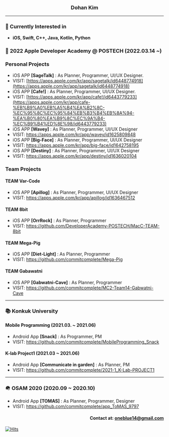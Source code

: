 
### <div align= center>Dohan Kim</div>
---
### <div align= left>🎈 Currently Interested in</div>
* **iOS, Swift, C++, Java, Kotlin, Python**
### 🍎 **2022 Apple Developer Academy @ POSTECH (2022.03.14 ~)**

### Personal Projects
* iOS APP **[SageTalk]** : As Planner, Programmer, UI/UX Designer.
* VISIT: [https://apps.apple.com/kr/app/sagetalk/id6448774918](https://apps.apple.com/kr/app/sagetalk/id6448774918)
* iOS APP **[Cafe!]** : As Planner, Programmer, UI/UX Designer.
* VISIT: [https://apps.apple.com/kr/app/cafe!/id6443779233](https://apps.apple.com/kr/app/cafe-%EB%B9%A0%EB%A5%B4%EA%B2%8C-%EC%95%8C%EC%95%84%EB%B3%B4%EB%8A%94-%EA%B0%80%EA%B9%8C%EC%9A%B4-%EC%B9%B4%ED%8E%98/id6443779233)
* iOS APP **[Wavey]** : As Planner, Programmer, UI/UX Designer
* VISIT: <https://apps.apple.com/kr/app/wavey/id1625809848>
* iOS APP **[Big-Face]** : As Planner, Programmer, UI/UX Designer
* VISIT: <https://apps.apple.com/kr/app/big-face/id1642758195>
* iOS APP **[Destiny]** : As Planner, Programmer, UI/UX Designer
* VISIT: <https://apps.apple.com/kr/app/destiny/id1636020104>

### Team Projects
 #### TEAM Var-Code
* iOS APP **[Apillog]** : As Planner, Programmer, UI/UX Designer
* VISIT: <https://apps.apple.com/kr/app/apillog/id1636467512>
 #### TEAM 8bit
* iOS APP **[OrrRock]** : As Planner, Programmer
* VISIT: <https://github.com/DeveloperAcademy-POSTECH/MacC-TEAM-8bit>
 #### TEAM Mega-Pig
* iOS APP **[Diet-Light]** : As Planner, Programmer
* VISIT: <https://github.com/commitcomplete/Mega-Pig>
 #### TEAM Gabawatni
* iOS APP **[Gabwatni-Cave]** : As Planner, Programmer
* VISIT: <https://github.com/commitcomplete/MC2-Team14-Gabwatni-Cave>
---
### 📚 Konkuk University
#### **Mobile Programming (2021.03. ~ 2021.06)**
* Android App **[Snack]** : As Programmer, PM
* VISIT: <https://github.com/commitcomplete/MobileProgramming_Snack>
#### **K-lab Project1 (2021.03 ~ 2021.06)**
* Android App **[Communicate in garden]** : As Planner, PM
* VISIT: <https://github.com/commitcomplete/2021-1_K-Lab-PROJECT1>
---
### 🪖 OSAM 2020 (2020.09 ~ 2020.10)
* Android App **[TOMAS]** : As Planner, Programmer, Designer
* VISIT: <https://github.com/commitcomplete/app_ToMAS_9797>
#### <div align = right> Contact at: oneblue14@gmail.com</div>
<div align=left>
	
	
  </div>



[![Hits](https://hits.seeyoufarm.com/api/count/incr/badge.svg?url=https%3A%2F%2Fgithub.com%2Fcommitcomplete&count_bg=%236D8CE3&title_bg=%23000000&icon=&icon_color=%23FFFFFF&title=hits&edge_flat=false)](https://hits.seeyoufarm.com)

